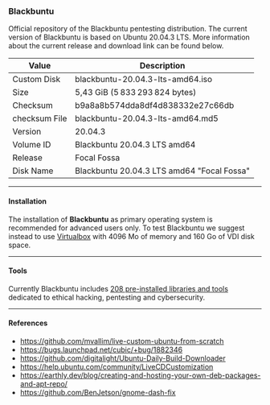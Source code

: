 ### Blackbuntu

Official repository of the Blackbuntu pentesting distribution. The current version of Blackbuntu is based on Ubuntu 20.04.3 LTS. More information about the current release and download link can be found below.

| Value | Description |
| --- | --- |
| Custom Disk | blackbuntu-20.04.3-lts-amd64.iso |
| Size | 5,43 GiB (5 833 293 824 bytes) |
| Checksum | b9a8a8b574dda8df4d838332e27c66db |
| checksum File | blackbuntu-20.04.3-lts-amd64.md5 |
| Version | 20.04.3 |
| Volume ID | Blackbuntu 20.04.3 LTS amd64 | |
| Release | Focal Fossa |
| Disk Name | Blackbuntu 20.04.3 LTS amd64 "Focal Fossa" |
* * *

#### Installation

The installation of **Blackbuntu** as primary operating system is recommended for advanced users only. To test Blackbuntu we suggest instead to use [Virtualbox](https://www.virtualbox.org/) with 4096 Mo of memory and 160 Go of VDI disk space.

* * *

#### Tools

Currently Blackbuntu includes [208 pre-installed libraries and tools](https://github.com/neoslab/blackbuntu/blob/main/TOOLS.md) dedicated to ethical hacking, pentesting and cybersecurity.

* * *

#### References

- https://github.com/mvallim/live-custom-ubuntu-from-scratch
- https://bugs.launchpad.net/cubic/+bug/1882346
- https://github.com/digitalight/Ubuntu-Daily-Build-Downloader
- https://help.ubuntu.com/community/LiveCDCustomization
- https://earthly.dev/blog/creating-and-hosting-your-own-deb-packages-and-apt-repo/
- https://github.com/BenJetson/gnome-dash-fix
